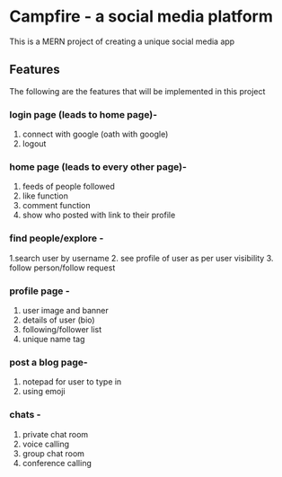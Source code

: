 # Campfire - a social media platform

This is a MERN project of creating a unique social media app

## Features

The following are the features that will be implemented in this project 

### login page (leads to home page)-
1. connect with google (oath with google)
2. logout 

### home page (leads to every other page)-

1. feeds of people followed 
2. like function
3. comment function
4. show who posted with link to their profile

### find people/explore -

1.search user by username
2. see profile of user as per user visibility
3. follow person/follow request 

### profile page -

1. user image and banner
2. details of user (bio)
5. following/follower list
6. unique name tag

### post a blog page- 

1. notepad for user to type in
2. using emoji

### chats - 

1. private chat room
2. voice calling 
4. group chat room
5. conference calling
